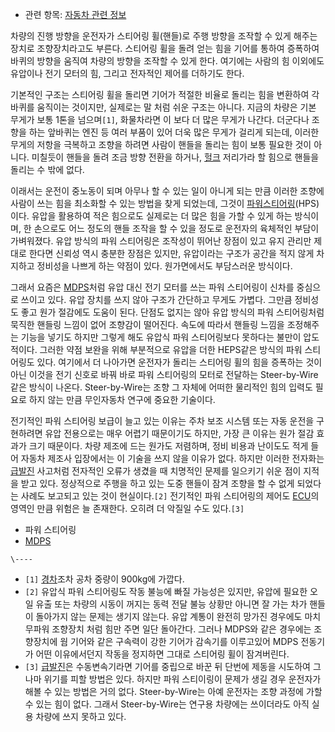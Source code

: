   * 관련 항목: [자동차 관련 정보](%EC%9E%90%EB%8F%99%EC%B0%A8%20%EA%B4%80%EB%A0%A8%20%EC%A0%95%EB%B3%B4.md)  

차량의 진행 방향을 운전자가 스티어링 휠(핸들)로 주행 방향을 조작할 수 있게 해주는 장치로 조향장치라고도 부른다. 스티어링 휠을 돌려 얻는
힘을 기어를 통하여 증폭하여 바퀴의 방향을 움직여 차량의 방향을 조작할 수 있게 한다. 여기에는 사람의 힘 이외에도 유압이나 전기 모터의
힘, 그리고 전자적인 제어를 더하기도 한다.

기본적인 구조는 스티어링 휠을 돌리면 기어가 적절한 비율로 돌리는 힘을 변환하여 각 바퀴를 움직이는 것이지만, 실제로는 말 처럼 쉬운 구조는
아니다. 지금의 차량은 기본 무게가 보통 1톤을 넘으며`[1]`, 화물차라면 이 보다 더 많은 무게가 나간다. 더군다나 조향을 하는 앞바퀴는
엔진 등 여러 부품이 있어 더욱 많은 무게가 걸리게 되는데, 이러한 무게의 저항을 극복하고 조향을 하려면 사람이 핸들을 돌리는 힘이 보통
필요한 것이 아니다. 미칠듯이 핸들을 돌려 조금 방향 전환을 하거나, [헐크](%ED%97%90%ED%81%AC.md) 저리가라 할
힘으로 핸들을 돌리는 수 밖에 없다.

이래서는 운전이 중노동이 되며 아무나 할 수 있는 일이 아니게 되는 만큼 이러한 조향에 사람이 쓰는 힘을 최소화할 수 있는 방법을 찾게
되었는데, 그것이 [파워스티어링](%ED%8C%8C%EC%9B%8C%20%EC%8A%A4%ED%8B%B0%EC%96%B4%EB%A7%81.md)(HPS)이다.
유압을 활용하여 적은 힘으로도 실제로는 더 많은 힘을 가할 수 있게 하는 방식이며, 한 손으로도 어느 정도의 핸들 조작을 할 수 있을 정도로
운전자의 육체적인 부담이 가벼워졌다. 유압 방식의 파워 스티어링은 조작성이 뛰어난 장점이 있고 유지 관리만 제대로 한다면 신뢰성 역시 충분한
장점은 있지만, 유압이라는 구조가 공간을 적지 않게 차지하고 정비성을 나쁘게 하는 약점이 있다. 원가면에서도 부담스러운 방식이다.

그래서 요즘은 [MDPS](MDPS.md)처럼 유압 대신 전기 모터를 쓰는 파워 스티어링이 신차를 중심으로 쓰이고 있다. 유압 장치를
쓰지 않아 구조가 간단하고 무게도 가볍다. 그만큼 정비성도 좋고 원가 절감에도 도움이 된다. 단점도 없지는 않아 유압 방식의 파워
스티어링처럼 묵직한 핸들링 느낌이 없어 조향감이 떨어진다. 속도에 따라서 핸들링 느낌을 조정해주는 기능을 넣기도 하지만 그렇게 해도 유압식
파워 스티어링보다 못하다는 불만이 압도적이다. 그러한 약점 보완을 위해 부분적으로 유압을 더한 HEPS같은 방식의 파워 스티어링도 있다.
여기에서 더 나아가면 운전자가 돌리는 스티어링 휠의 힘을 증폭하는 것이 아닌 이것을 전기 신호로 바꿔 바로 파워 스티어링의 모터로 전달하는
Steer-by-Wire같은 방식이 나온다. Steer-by-Wire는 조향 그 자체에 어떠한 물리적인 힘의 입력도 필요로 하지 않는 만큼
무인자동차 연구에 중요한 기술이다.

전기적인 파워 스티어링 보급이 늘고 있는 이유는 주차 보조 시스템 또는 자동 운전을 구현하려면 유압 전용으로는 매우 어렵기 때문이기도
하지만, 가장 큰 이유는 원가 절감 효과가 크기 때문이다. 차량 제조에 드는 원가도 저렴하며, 정비 비용과 난이도도 적게 들어 자동차 제조사
입장에서는 이 기술을 쓰지 않을 이유가 없다. 하지만 이러한 전자화는
[급발진](%EA%B8%89%EB%B0%9C%EC%A7%84.md) 사고처럼 전자적인 오류가 생겼을 때 치명적인 문제를 일으키기 쉬운
점이 지적을 받고 있다. 정상적으로 주행을 하고 있는 도중 핸들이 잠겨 조향을 할 수 없게 되었다는 사례도 보고되고 있는 것이
현실이다.`[2]` 전기적인 파워 스티어링의 제어도 [ECU](ECU.md)의 영역인 만큼 위험은 늘 존재한다. 오히려 더 악질일 수도
있다.`[3]`

  * 파워 스티어링
  * [MDPS](MDPS.md)  

`\----`

  * `[1]` [경차](%EA%B2%BD%EC%B0%A8.md)조차 공차 중량이 900kg에 가깝다.
  * `[2]` 유압식 파워 스티어링도 작동 불능에 빠질 가능성은 있지만, 유압에 필요한 오일 유출 또는 차량의 시동이 꺼지는 동력 전달 불능 상황만 아니면 잘 가는 차가 핸들이 돌아가지 않는 문제는 생기지 않는다. 유압 계통이 완전히 망가진 경우에도 마치 무파워 조향장치 처럼 힘만 주면 일단 돌아간다. 그러나 MDPS와 같은 경우에는 조향장치에 웜 기어와 같은 구속력이 강한 기어가 감속기를 이루고있어 MDPS 전동기가 어떤 이유에서던지 작동을 정지하면 그대로 스티어링 휠이 잠겨버린다.
  * `[3]` [급발진](%EA%B8%89%EB%B0%9C%EC%A7%84.md)은 수동변속기라면 기어를 중립으로 바꾼 뒤 단번에 제동을 시도하여 그나마 위기를 피할 방법은 있다. 하지만 파워 스티이링이 문제가 생길 경우 운전자가 해볼 수 있는 방법은 거의 없다. Steer-by-Wire는 아예 운전자는 조향 과정에 가할 수 있는 힘이 없다. 그래서 Steer-by-Wire는 연구용 차량에는 쓰이더라도 아직 실용 차량에 쓰지 못하고 있다.

